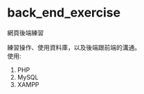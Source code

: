 # back_end_exercise
網頁後端練習

練習操作、使用資料庫，以及後端跟前端的溝通。<br>
使用:
<ol>
<li>PHP</li>
<li>MySQL</li>
<li>XAMPP</li>
</ol>
